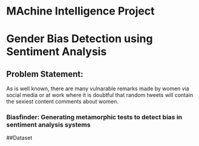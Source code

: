 # MAchine Intelligence Project
# Gender Bias Detection using Sentiment Analysis
## Problem Statement:
As is well known, there are many vulnarable
remarks made by women via social media or at work
where it is doubtful that random tweets will contain the sexiest content
comments about women.
### Biasfinder: Generating metamorphic tests to detect bias in sentiment analysis systems
##Dataset

